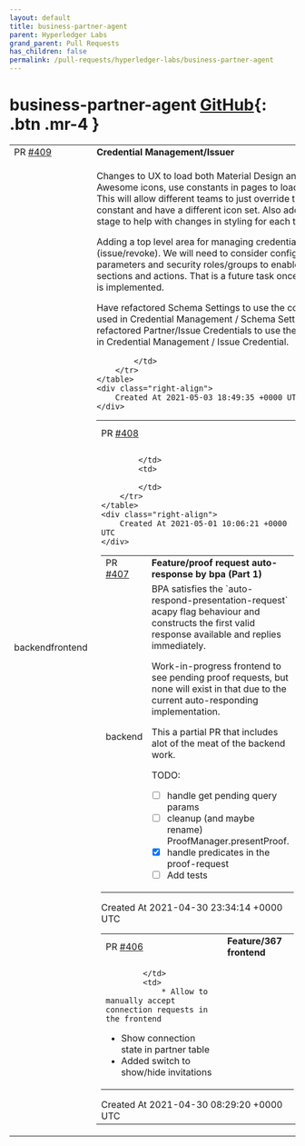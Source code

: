 ```yaml
---
layout: default
title: business-partner-agent
parent: Hyperledger Labs
grand_parent: Pull Requests
has_children: false
permalink: /pull-requests/hyperledger-labs/business-partner-agent
---
```


# business-partner-agent <span class="fs-3 right-align">[GitHub](https://github.com/hyperledger-labs/business-partner-agent){: .btn .mr-4 }</span>


<div>
    <table>
        <tr>
            <td>
                PR <a href="https://github.com/hyperledger-labs/business-partner-agent/pull/409" class=".btn">#409</a>
            </td>
            <td>
                <b>
                    Credential Management/Issuer
                </b>
            </td>
        </tr>
        <tr>
            <td>
                <span class="chip">backend</span><span class="chip">frontend</span>
            </td>
            <td>
                
Changes to UX to load both Material Design and Font Awesome icons, use constants in pages to load the icons. This will allow different teams to just override the value for the constant and have a different icon set.  Also added in a SASS stage to help with changes in styling for each team.

Adding a top level area for managing credentials (issue/revoke). We will need to consider configuration parameters and security roles/groups to enable/disable sections and actions. That is a future task once functionality is implemented.

Have refactored Schema Settings to use the components used in Credential Management / Schema Settings.
Have refactored Partner/Issue Credentials to use the components in Credential Management / Issue Credential.


            </td>
        </tr>
    </table>
    <div class="right-align">
        Created At 2021-05-03 18:49:35 +0000 UTC
    </div>
</div>

<div>
    <table>
        <tr>
            <td>
                PR <a href="https://github.com/hyperledger-labs/business-partner-agent/pull/408" class=".btn">#408</a>
            </td>
            <td>
                <b>
                    Feature/367 frontend
                </b>
            </td>
        </tr>
        <tr>
            <td>
                
            </td>
            <td>
                
            </td>
        </tr>
    </table>
    <div class="right-align">
        Created At 2021-05-01 10:06:21 +0000 UTC
    </div>
</div>

<div>
    <table>
        <tr>
            <td>
                PR <a href="https://github.com/hyperledger-labs/business-partner-agent/pull/407" class=".btn">#407</a>
            </td>
            <td>
                <b>
                    Feature/proof request auto-response by bpa (Part 1)
                </b>
            </td>
        </tr>
        <tr>
            <td>
                <span class="chip">backend</span>
            </td>
            <td>
                BPA satisfies the `auto-respond-presentation-request` acapy flag behaviour and constructs the first valid response available and replies immediately. 

Work-in-progress frontend to see pending proof requests, but none will exist in that due to the current auto-responding implementation. 

This a partial PR that includes alot of the meat of the backend work.

TODO:
- [ ] handle get pending query params
- [ ] cleanup (and maybe rename) ProofManager.presentProof. 
- [x] handle predicates in the proof-request
- [ ] Add tests
            </td>
        </tr>
    </table>
    <div class="right-align">
        Created At 2021-04-30 23:34:14 +0000 UTC
    </div>
</div>

<div>
    <table>
        <tr>
            <td>
                PR <a href="https://github.com/hyperledger-labs/business-partner-agent/pull/406" class=".btn">#406</a>
            </td>
            <td>
                <b>
                    Feature/367 frontend
                </b>
            </td>
        </tr>
        <tr>
            <td>
                
            </td>
            <td>
                * Allow to manually accept connection requests in the frontend
* Show connection state in partner table
* Added switch to show/hide invitations
            </td>
        </tr>
    </table>
    <div class="right-align">
        Created At 2021-04-30 08:29:20 +0000 UTC
    </div>
</div>

